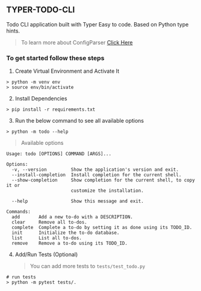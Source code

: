 ## TYPER-TODO-CLI

Todo CLI application built with Typer Easy to code. Based on Python type hints.

> To learn more about ConfigParser [Click Here](https://zetcode.com/python/configparser/)

### To get started follow these steps

1. Create Virtual Environment and Activate It

```shell
> python -m venv env
> source env/bin/activate
```

2. Install Dependencies

```shell
> pip install -r requirements.txt
```

3. Run the below command to see all available options

```shell
> python -m todo --help
```

> Available options

```
Usage: todo [OPTIONS] COMMAND [ARGS]...

Options:
  -v, --version         Show the application's version and exit.
  --install-completion  Install completion for the current shell.
  --show-completion     Show completion for the current shell, to copy it or
                        customize the installation.

  --help                Show this message and exit.

Commands:
  add       Add a new to-do with a DESCRIPTION.
  clear     Remove all to-dos.
  complete  Complete a to-do by setting it as done using its TODO_ID.
  init      Initialize the to-do database.
  list      List all to-dos.
  remove    Remove a to-do using its TODO_ID.

```

4. Add/Run Tests (Optional)

   > You can add more tests to `tests/test_todo.py`

```shell
# run tests
> python -m pytest tests/.
```
